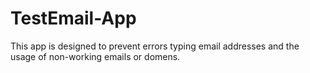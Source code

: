 # TestEmail-App
This app is designed to prevent errors typing email addresses and the usage of non-working emails or domens.
